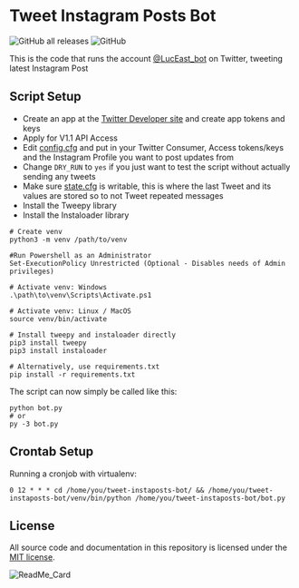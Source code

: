 # Tweet Instagram Posts Bot

![GitHub all releases](https://img.shields.io/github/downloads/LucEast/tweet-instaposts-bot/total)
![GitHub](https://img.shields.io/github/license/LucEast/tweet-instaposts-bot)

This is the code that runs the account [@LucEast_bot](https://twitter.com/LucEast_bot) on Twitter, tweeting latest Instagram Post 

## Script Setup

- Create an app at the [Twitter Developer site](https://developer.twitter.com/) and create app tokens and keys
- Apply for V1.1 API Access
- Edit [config.cfg](./config.cfg) and put in your Twitter Consumer, Access tokens/keys and the Instagram Profile you want to post updates from
- Change `DRY_RUN` to `yes` if you just want to test the script without actually sending any tweets
- Make sure [state.cfg](./state.cfg) is writable, this is where the last Tweet and its values are stored so to not Tweet repeated messages
- Install the Tweepy library
- Install the Instaloader library
```
# Create venv 
python3 -m venv /path/to/venv

#Run Powershell as an Administrator 
Set-ExecutionPolicy Unrestricted (Optional - Disables needs of Admin privileges)

# Activate venv: Windows
.\path\to\venv\Scripts\Activate.ps1

# Activate venv: Linux / MacOS
source venv/bin/activate

# Install tweepy and instaloader directly
pip3 install tweepy
pip3 install instaloader

# Alternatively, use requirements.txt
pip install -r requirements.txt
```

The script can now simply be called like this:

```
python bot.py
# or
py -3 bot.py
```

## Crontab Setup

Running a cronjob with virtualenv:

```
0 12 * * * cd /home/you/tweet-instaposts-bot/ && /home/you/tweet-instaposts-bot/venv/bin/python /home/you/tweet-instaposts-bot/bot.py
```

## License

All source code and documentation in this repository is licensed under the [MIT license](LICENSE).

![ReadMe_Card](https://github-readme-stats.vercel.app/api/pin/?username=LucEast&repo=tweet-instaposts-bot&title_color=3e83c8&text_color=00cb71&icon_color=299bab&bg_color=171717&hide_border=true)
